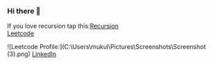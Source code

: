### Hi there 👋
If you love recursion tap this:[Recursion](https://github.com/Mukulphougat)<br/>
[Leetcode](https://leetcode.com/mukulphougat/)<br/>

![Leetcode Profile:](C:\Users\mukul\Pictures\Screenshots\Screenshot (3).png)
[LinkedIn](https://www.linkedin.com/in/mukul-phougat-602657193/)<br/>
